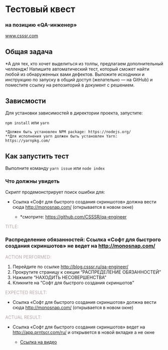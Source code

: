 # Тестовый квест
### на позицию «QA-инженер»
www.csssr.com

## Общая задача

*А для тех, кто хочет выделиться из толпы, предлагаем дополнительный челлендж! 
Напишите автоматический тест, который сможет найти любой из обнаруженных вами дефектов. 
Выложите исходники и инструкцию по запуску в общий доступ (желательно — на GitHub) и 
поместите ссылку на репозиторий в документ с решением. 

## Зависмости

Для установки зависимостей в директории проекта, запустите:

`npm install` или  `yarn`
  ```
 *Должен быть установлен NPM package: https://nodejs.org/
 **Для исполнения yarn должен быть установлен Yarn: https://yarnpkg.com/
 ```
## Как запустить тест

Выполните команду `yarn issue` или `node index`


### Что должны увидеть

Скрипт продемонстрирует поиск ошибки для:
- Ссылка «Софт для быстрого создания скриншотов» должна вести сюда http://monosnap.com/ (открывается в новом окне)


  - *смотрите: https://github.com/CSSSR/qa-engineer

<span style="color: #B6A5A6;">TITLE:</span>
### Распределение обязанностей: Ссылка «Софт для быстрого создания скриншотов» не ведет на http://monosnap.com/
  
<span style="color: #B6A5A6;">ACTION PERFORMED:</span>
  1. Перейдите по ссылке http://blog.csssr.ru/qa-engineer/
  2. Прокрутите страницу к секции “РАСПРЕДЕЛЕНИЕ ОБЯЗАННОСТЕЙ”
  3. Нажмите “НАХОДИТЬ НЕСОВЕРШЕНСТВА”
  4. Кликните на “Софт для быстрого создания скриншотов”
  
<span style="color: #B6A5A6;">EXPECTED RESULT:</span>
- Ссылка «Софт для быстрого создания скриншотов» должна вести сюда http://monosnap.com/ (открывается в новом окне)

<span style="color: #B6A5A6;">ACTUAL RESULT:</span>
- Ссылка «Софт для быстрого создания скриншотов» ведет на   http://app.prntscr.com/ru/ и открывется в новой вкладке а не окне


  - [Ссылка на видео](https://drive.google.com/file/d/1yd5Kf5qJY4Lmoae6U2kDuoC9119KEApp/view?usp=sharing)
